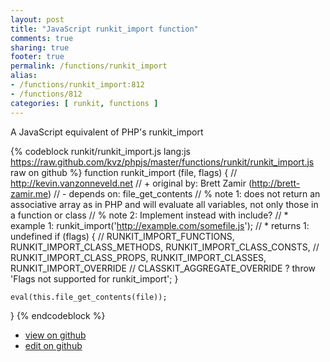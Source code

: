 ```yaml
---
layout: post
title: "JavaScript runkit_import function"
comments: true
sharing: true
footer: true
permalink: /functions/runkit_import
alias:
- /functions/runkit_import:812
- /functions/812
categories: [ runkit, functions ]
---
```

A JavaScript equivalent of PHP's runkit_import
<!-- more -->
{% codeblock runkit/runkit_import.js lang:js https://raw.github.com/kvz/phpjs/master/functions/runkit/runkit_import.js raw on github %}
function runkit_import (file, flags) {
    // http://kevin.vanzonneveld.net
    // +   original by: Brett Zamir (http://brett-zamir.me)
    // -    depends on: file_get_contents
    // %        note 1: does not return an associative array as in PHP and will evaluate all variables, not only those in a function or class
    // %        note 2: Implement instead with include?
    // *     example 1: runkit_import('http://example.com/somefile.js');
    // *     returns 1: undefined
    if (flags) {
        // RUNKIT_IMPORT_FUNCTIONS, RUNKIT_IMPORT_CLASS_METHODS, RUNKIT_IMPORT_CLASS_CONSTS,
        // RUNKIT_IMPORT_CLASS_PROPS, RUNKIT_IMPORT_CLASSES, RUNKIT_IMPORT_OVERRIDE
        // CLASSKIT_AGGREGATE_OVERRIDE ?
        throw 'Flags not supported for runkit_import';
    }

    eval(this.file_get_contents(file));
}
{% endcodeblock %}
<ul>
 <li><a href="https://github.com/kvz/phpjs/blob/master/functions/runkit/runkit_import.js">view on github</a></li>
 <li><a href="https://github.com/kvz/phpjs/edit/master/functions/runkit/runkit_import.js">edit on github</a></li>
</ul>
